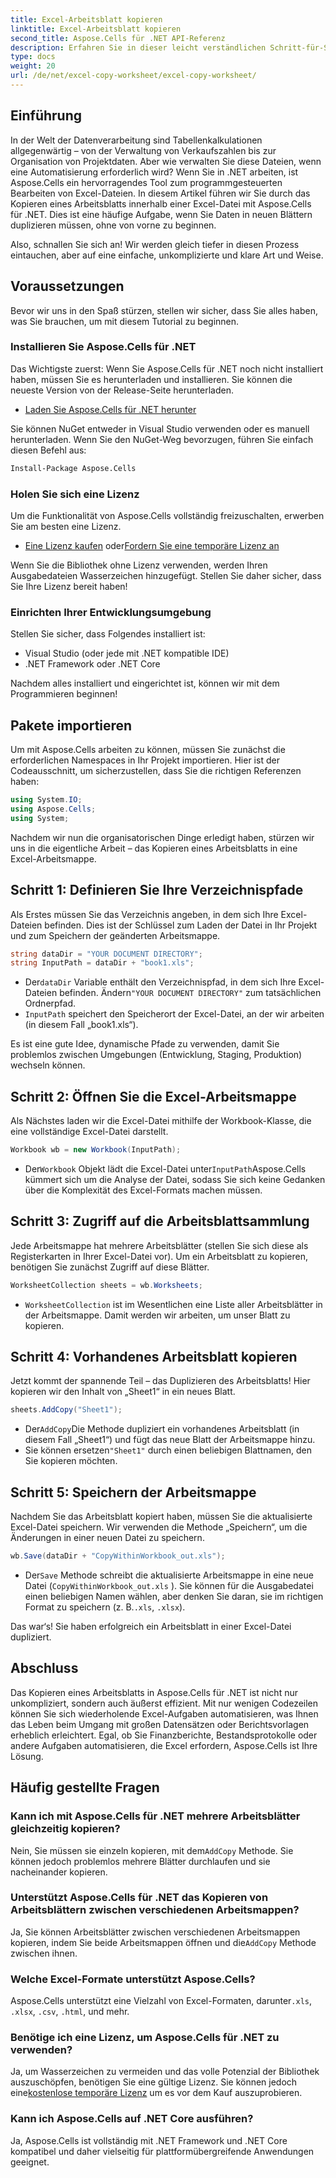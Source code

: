 ```yaml
---
title: Excel-Arbeitsblatt kopieren
linktitle: Excel-Arbeitsblatt kopieren
second_title: Aspose.Cells für .NET API-Referenz
description: Erfahren Sie in dieser leicht verständlichen Schritt-für-Schritt-Anleitung, wie Sie mit Aspose.Cells für .NET ein Excel-Arbeitsblatt kopieren. Ideal für .NET-Entwickler, die Excel-Aufgaben automatisieren möchten.
type: docs
weight: 20
url: /de/net/excel-copy-worksheet/excel-copy-worksheet/
---
```

## Einführung

In der Welt der Datenverarbeitung sind Tabellenkalkulationen allgegenwärtig – von der Verwaltung von Verkaufszahlen bis zur Organisation von Projektdaten. Aber wie verwalten Sie diese Dateien, wenn eine Automatisierung erforderlich wird? Wenn Sie in .NET arbeiten, ist Aspose.Cells ein hervorragendes Tool zum programmgesteuerten Bearbeiten von Excel-Dateien. In diesem Artikel führen wir Sie durch das Kopieren eines Arbeitsblatts innerhalb einer Excel-Datei mit Aspose.Cells für .NET. Dies ist eine häufige Aufgabe, wenn Sie Daten in neuen Blättern duplizieren müssen, ohne von vorne zu beginnen.

Also, schnallen Sie sich an! Wir werden gleich tiefer in diesen Prozess eintauchen, aber auf eine einfache, unkomplizierte und klare Art und Weise.

## Voraussetzungen

Bevor wir uns in den Spaß stürzen, stellen wir sicher, dass Sie alles haben, was Sie brauchen, um mit diesem Tutorial zu beginnen.

### Installieren Sie Aspose.Cells für .NET
Das Wichtigste zuerst: Wenn Sie Aspose.Cells für .NET noch nicht installiert haben, müssen Sie es herunterladen und installieren. Sie können die neueste Version von der Release-Seite herunterladen.

- [Laden Sie Aspose.Cells für .NET herunter](https://releases.aspose.com/cells/net/)

Sie können NuGet entweder in Visual Studio verwenden oder es manuell herunterladen. Wenn Sie den NuGet-Weg bevorzugen, führen Sie einfach diesen Befehl aus:

```bash
Install-Package Aspose.Cells
```

### Holen Sie sich eine Lizenz
Um die Funktionalität von Aspose.Cells vollständig freizuschalten, erwerben Sie am besten eine Lizenz.

- [Eine Lizenz kaufen](https://purchase.aspose.com/buy) oder[Fordern Sie eine temporäre Lizenz an](https://purchase.aspose.com/temporary-license/)

Wenn Sie die Bibliothek ohne Lizenz verwenden, werden Ihren Ausgabedateien Wasserzeichen hinzugefügt. Stellen Sie daher sicher, dass Sie Ihre Lizenz bereit haben!

### Einrichten Ihrer Entwicklungsumgebung
Stellen Sie sicher, dass Folgendes installiert ist:
- Visual Studio (oder jede mit .NET kompatible IDE)
- .NET Framework oder .NET Core

Nachdem alles installiert und eingerichtet ist, können wir mit dem Programmieren beginnen!

## Pakete importieren

Um mit Aspose.Cells arbeiten zu können, müssen Sie zunächst die erforderlichen Namespaces in Ihr Projekt importieren. Hier ist der Codeausschnitt, um sicherzustellen, dass Sie die richtigen Referenzen haben:

```csharp
using System.IO;
using Aspose.Cells;
using System;
```

Nachdem wir nun die organisatorischen Dinge erledigt haben, stürzen wir uns in die eigentliche Arbeit – das Kopieren eines Arbeitsblatts in eine Excel-Arbeitsmappe.

## Schritt 1: Definieren Sie Ihre Verzeichnispfade
Als Erstes müssen Sie das Verzeichnis angeben, in dem sich Ihre Excel-Dateien befinden. Dies ist der Schlüssel zum Laden der Datei in Ihr Projekt und zum Speichern der geänderten Arbeitsmappe.

```csharp
string dataDir = "YOUR DOCUMENT DIRECTORY";
string InputPath = dataDir + "book1.xls";
```

-  Der`dataDir` Variable enthält den Verzeichnispfad, in dem sich Ihre Excel-Dateien befinden. Ändern`"YOUR DOCUMENT DIRECTORY"` zum tatsächlichen Ordnerpfad.
- `InputPath` speichert den Speicherort der Excel-Datei, an der wir arbeiten (in diesem Fall „book1.xls“).

Es ist eine gute Idee, dynamische Pfade zu verwenden, damit Sie problemlos zwischen Umgebungen (Entwicklung, Staging, Produktion) wechseln können.

## Schritt 2: Öffnen Sie die Excel-Arbeitsmappe
Als Nächstes laden wir die Excel-Datei mithilfe der Workbook-Klasse, die eine vollständige Excel-Datei darstellt.

```csharp
Workbook wb = new Workbook(InputPath);
```

-  Der`Workbook` Objekt lädt die Excel-Datei unter`InputPath`Aspose.Cells kümmert sich um die Analyse der Datei, sodass Sie sich keine Gedanken über die Komplexität des Excel-Formats machen müssen.

## Schritt 3: Zugriff auf die Arbeitsblattsammlung
Jede Arbeitsmappe hat mehrere Arbeitsblätter (stellen Sie sich diese als Registerkarten in Ihrer Excel-Datei vor). Um ein Arbeitsblatt zu kopieren, benötigen Sie zunächst Zugriff auf diese Blätter.

```csharp
WorksheetCollection sheets = wb.Worksheets;
```

- `WorksheetCollection` ist im Wesentlichen eine Liste aller Arbeitsblätter in der Arbeitsmappe. Damit werden wir arbeiten, um unser Blatt zu kopieren.

## Schritt 4: Vorhandenes Arbeitsblatt kopieren
Jetzt kommt der spannende Teil – das Duplizieren des Arbeitsblatts! Hier kopieren wir den Inhalt von „Sheet1“ in ein neues Blatt.

```csharp
sheets.AddCopy("Sheet1");
```

-  Der`AddCopy`Die Methode dupliziert ein vorhandenes Arbeitsblatt (in diesem Fall „Sheet1“) und fügt das neue Blatt der Arbeitsmappe hinzu.
-  Sie können ersetzen`"Sheet1"` durch einen beliebigen Blattnamen, den Sie kopieren möchten.

## Schritt 5: Speichern der Arbeitsmappe
Nachdem Sie das Arbeitsblatt kopiert haben, müssen Sie die aktualisierte Excel-Datei speichern. Wir verwenden die Methode „Speichern“, um die Änderungen in einer neuen Datei zu speichern.

```csharp
wb.Save(dataDir + "CopyWithinWorkbook_out.xls");
```

-  Der`Save` Methode schreibt die aktualisierte Arbeitsmappe in eine neue Datei (`CopyWithinWorkbook_out.xls` ). Sie können für die Ausgabedatei einen beliebigen Namen wählen, aber denken Sie daran, sie im richtigen Format zu speichern (z. B.`.xls`, `.xlsx`).

Das war‘s! Sie haben erfolgreich ein Arbeitsblatt in einer Excel-Datei dupliziert.

## Abschluss

Das Kopieren eines Arbeitsblatts in Aspose.Cells für .NET ist nicht nur unkompliziert, sondern auch äußerst effizient. Mit nur wenigen Codezeilen können Sie sich wiederholende Excel-Aufgaben automatisieren, was Ihnen das Leben beim Umgang mit großen Datensätzen oder Berichtsvorlagen erheblich erleichtert. Egal, ob Sie Finanzberichte, Bestandsprotokolle oder andere Aufgaben automatisieren, die Excel erfordern, Aspose.Cells ist Ihre Lösung.

## Häufig gestellte Fragen

### Kann ich mit Aspose.Cells für .NET mehrere Arbeitsblätter gleichzeitig kopieren?
 Nein, Sie müssen sie einzeln kopieren, mit dem`AddCopy` Methode. Sie können jedoch problemlos mehrere Blätter durchlaufen und sie nacheinander kopieren.

### Unterstützt Aspose.Cells für .NET das Kopieren von Arbeitsblättern zwischen verschiedenen Arbeitsmappen?
 Ja, Sie können Arbeitsblätter zwischen verschiedenen Arbeitsmappen kopieren, indem Sie beide Arbeitsmappen öffnen und die`AddCopy` Methode zwischen ihnen.

### Welche Excel-Formate unterstützt Aspose.Cells?
 Aspose.Cells unterstützt eine Vielzahl von Excel-Formaten, darunter`.xls`, `.xlsx`, `.csv`, `.html`, und mehr.

### Benötige ich eine Lizenz, um Aspose.Cells für .NET zu verwenden?
 Ja, um Wasserzeichen zu vermeiden und das volle Potenzial der Bibliothek auszuschöpfen, benötigen Sie eine gültige Lizenz. Sie können jedoch eine[kostenlose temporäre Lizenz](https://purchase.aspose.com/temporary-license) um es vor dem Kauf auszuprobieren.

### Kann ich Aspose.Cells auf .NET Core ausführen?
Ja, Aspose.Cells ist vollständig mit .NET Framework und .NET Core kompatibel und daher vielseitig für plattformübergreifende Anwendungen geeignet.